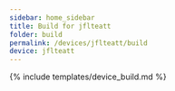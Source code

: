 ```yaml
---
sidebar: home_sidebar
title: Build for jflteatt
folder: build
permalink: /devices/jflteatt/build
device: jflteatt
---
```

{% include templates/device_build.md %}

